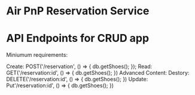# Air PnP Reservation Service

# API Endpoints for CRUD app

Miniumum requirements:

  Create: POST('/reservation', () => {
    db.getShoes();
  });
  Read: GET('/reservation:id', () => {
    db.getShoes();
  })
Advanced Content:
  Destory: DELETE('/reservation:id', () => {
    db.getShoes();
  })
  Update: Put'/reservation:id', () => {
    db.getShoes();
  })
